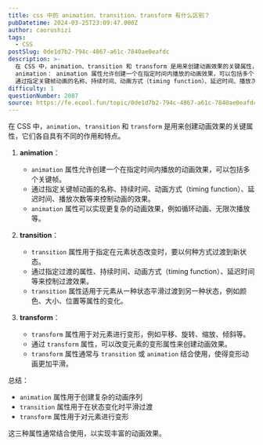 ```yaml
---
title: css 中的 animation、transition、transform 有什么区别？
pubDatetime: 2024-03-25T23:09:47.000Z
author: caorushizi
tags:
  - CSS
postSlug: 0de1d7b2-794c-4867-a61c-7840ae0eafdc
description: >-
  在 CSS 中，animation、transition 和 transform 是用来创建动画效果的关键属性，它们各自具有不同的作用和特点。
  animation： animation 属性允许创建一个在指定时间内播放的动画效果，可以包括多个关键帧。
  通过指定关键帧动画的名称、持续时间、动画方式（timing function）、延迟时间、播放次数等来控制动画的效果。 animation 属性可以
difficulty: 1
questionNumber: 2087
source: https://fe.ecool.fun/topic/0de1d7b2-794c-4867-a61c-7840ae0eafdc
---
```


在 CSS 中，`animation`、`transition` 和 `transform` 是用来创建动画效果的关键属性，它们各自具有不同的作用和特点。

1. **animation**：
   - `animation` 属性允许创建一个在指定时间内播放的动画效果，可以包括多个关键帧。
   - 通过指定关键帧动画的名称、持续时间、动画方式（timing function）、延迟时间、播放次数等来控制动画的效果。
   - `animation` 属性可以实现更复杂的动画效果，例如循环动画、无限次播放等。

2. **transition**：
   - `transition` 属性用于指定在元素状态改变时，要以何种方式过渡到新状态。
   - 通过指定过渡的属性、持续时间、动画方式（timing function）、延迟时间等来控制过渡效果。
   - `transition` 属性适用于元素从一种状态平滑过渡到另一种状态，例如颜色、大小、位置等属性的变化。

3. **transform**：
   - `transform` 属性用于对元素进行变形，例如平移、旋转、缩放、倾斜等。
   - 通过 `transform` 属性，可以改变元素的变形属性来创建动画效果。
   - `transform` 属性通常与 `transition` 或 `animation` 结合使用，使得变形动画更加平滑。

总结：

* `animation` 属性用于创建复杂的动画序列
* `transition` 属性用于在状态变化时平滑过渡
*  `transform` 属性用于对元素进行变形

这三种属性通常结合使用，以实现丰富的动画效果。
